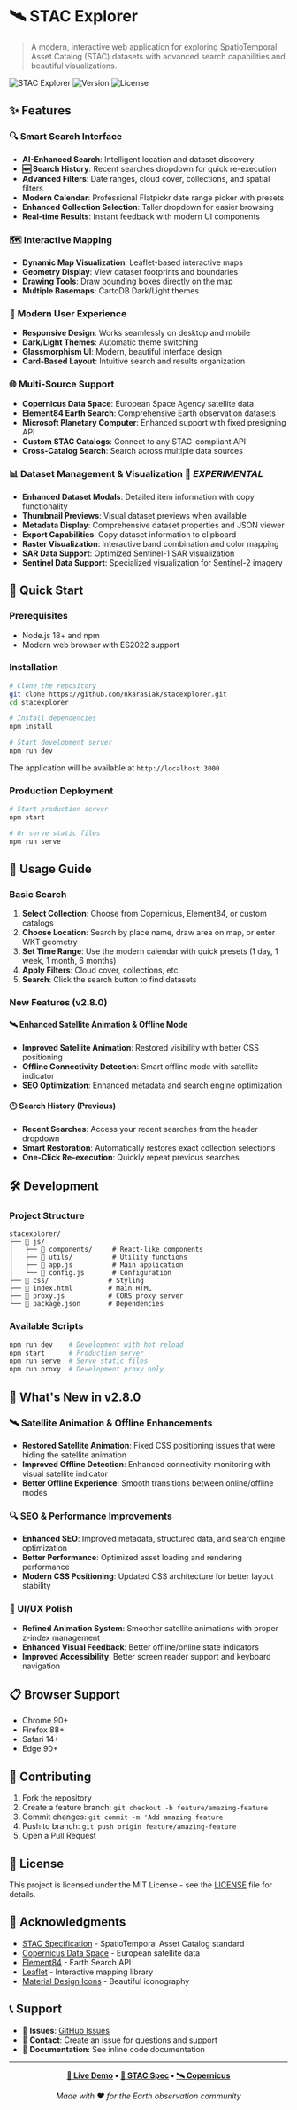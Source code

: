 # 🛰️ STAC Explorer

> A modern, interactive web application for exploring SpatioTemporal Asset Catalog (STAC) datasets with advanced search capabilities and beautiful visualizations.

![STAC Explorer](https://img.shields.io/badge/STAC-Explorer-blue?style=for-the-badge&logo=satellite)
![Version](https://img.shields.io/badge/version-2.8.0-green?style=for-the-badge)
![License](https://img.shields.io/badge/license-MIT-yellow?style=for-the-badge)

## ✨ Features

### 🔍 **Smart Search Interface**
- **AI-Enhanced Search**: Intelligent location and dataset discovery
- **🆕 Search History**: Recent searches dropdown for quick re-execution
- **Advanced Filters**: Date ranges, cloud cover, collections, and spatial filters  
- **Modern Calendar**: Professional Flatpickr date range picker with presets
- **Enhanced Collection Selection**: Taller dropdown for easier browsing
- **Real-time Results**: Instant feedback with modern UI components

### 🗺️ **Interactive Mapping**
- **Dynamic Map Visualization**: Leaflet-based interactive maps
- **Geometry Display**: View dataset footprints and boundaries
- **Drawing Tools**: Draw bounding boxes directly on the map
- **Multiple Basemaps**: CartoDB Dark/Light themes

### 📱 **Modern User Experience**
- **Responsive Design**: Works seamlessly on desktop and mobile
- **Dark/Light Themes**: Automatic theme switching
- **Glassmorphism UI**: Modern, beautiful interface design
- **Card-Based Layout**: Intuitive search and results organization

### 🌐 **Multi-Source Support**
- **Copernicus Data Space**: European Space Agency satellite data
- **Element84 Earth Search**: Comprehensive Earth observation datasets
- **Microsoft Planetary Computer**: Enhanced support with fixed presigning API
- **Custom STAC Catalogs**: Connect to any STAC-compliant API
- **Cross-Catalog Search**: Search across multiple data sources

### 📊 **Dataset Management & Visualization** 🧪 *EXPERIMENTAL*
- **Enhanced Dataset Modals**: Detailed item information with copy functionality
- **Thumbnail Previews**: Visual dataset previews when available
- **Metadata Display**: Comprehensive dataset properties and JSON viewer
- **Export Capabilities**: Copy dataset information to clipboard
- **Raster Visualization**: Interactive band combination and color mapping
- **SAR Data Support**: Optimized Sentinel-1 SAR visualization
- **Sentinel Data Support**: Specialized visualization for Sentinel-2 imagery

## 🚀 Quick Start

### Prerequisites
- Node.js 18+ and npm
- Modern web browser with ES2022 support

### Installation

```bash
# Clone the repository
git clone https://github.com/nkarasiak/stacexplorer.git
cd stacexplorer

# Install dependencies
npm install

# Start development server
npm run dev
```

The application will be available at `http://localhost:3000`

### Production Deployment

```bash
# Start production server
npm start

# Or serve static files
npm run serve
```

## 🎯 Usage Guide

### Basic Search

1. **Select Collection**: Choose from Copernicus, Element84, or custom catalogs
2. **Choose Location**: Search by place name, draw area on map, or enter WKT geometry
3. **Set Time Range**: Use the modern calendar with quick presets (1 day, 1 week, 1 month, 6 months)
4. **Apply Filters**: Cloud cover, collections, etc.
5. **Search**: Click the search button to find datasets

### New Features (v2.8.0)

#### 🛰️ Enhanced Satellite Animation & Offline Mode
- **Improved Satellite Animation**: Restored visibility with better CSS positioning
- **Offline Connectivity Detection**: Smart offline mode with satellite indicator
- **SEO Optimization**: Enhanced metadata and search engine optimization

#### 🕒 Search History (Previous)
- **Recent Searches**: Access your recent searches from the header dropdown
- **Smart Restoration**: Automatically restores exact collection selections
- **One-Click Re-execution**: Quickly repeat previous searches

## 🛠️ Development

### Project Structure

```
stacexplorer/
├── 📁 js/
│   ├── 📁 components/     # React-like components
│   ├── 📁 utils/          # Utility functions
│   ├── 📄 app.js          # Main application
│   └── 📄 config.js       # Configuration
├── 📁 css/               # Styling
├── 📄 index.html         # Main HTML
├── 📄 proxy.js           # CORS proxy server
└── 📄 package.json       # Dependencies
```

### Available Scripts

```bash
npm run dev    # Development with hot reload
npm start      # Production server
npm run serve  # Serve static files
npm run proxy  # Development proxy only
```

## 🌟 What's New in v2.8.0

### 🛰️ Satellite Animation & Offline Enhancements
- **Restored Satellite Animation**: Fixed CSS positioning issues that were hiding the satellite animation
- **Improved Offline Detection**: Enhanced connectivity monitoring with visual satellite indicator
- **Better Offline Experience**: Smooth transitions between online/offline modes

### 🔍 SEO & Performance Improvements
- **Enhanced SEO**: Improved metadata, structured data, and search engine optimization
- **Better Performance**: Optimized asset loading and rendering performance
- **Modern CSS Positioning**: Updated CSS architecture for better layout stability

### 🔧 UI/UX Polish
- **Refined Animation System**: Smoother satellite animations with proper z-index management
- **Enhanced Visual Feedback**: Better offline/online state indicators
- **Improved Accessibility**: Better screen reader support and keyboard navigation

## 📋 Browser Support

- Chrome 90+
- Firefox 88+  
- Safari 14+
- Edge 90+

## 🤝 Contributing

1. Fork the repository
2. Create a feature branch: `git checkout -b feature/amazing-feature`
3. Commit changes: `git commit -m 'Add amazing feature'`
4. Push to branch: `git push origin feature/amazing-feature`
5. Open a Pull Request

## 📝 License

This project is licensed under the MIT License - see the [LICENSE](LICENSE) file for details.

## 🙏 Acknowledgments

- [STAC Specification](https://stacspec.org/) - SpatioTemporal Asset Catalog standard
- [Copernicus Data Space](https://dataspace.copernicus.eu/) - European satellite data
- [Element84](https://www.element84.com/) - Earth Search API
- [Leaflet](https://leafletjs.com/) - Interactive mapping library
- [Material Design Icons](https://material.io/icons/) - Beautiful iconography

## 📞 Support

- 🐛 **Issues**: [GitHub Issues](https://github.com/nkarasiak/stacexplorer/issues)
- 📧 **Contact**: Create an issue for questions and support
- 📖 **Documentation**: See inline code documentation

---

<div align="center">

**[🚀 Live Demo](https://nkarasiak.github.io/stacexplorer/) • [📖 STAC Spec](https://stacspec.org/) • [🛰️ Copernicus](https://dataspace.copernicus.eu/)**

*Made with ❤️ for the Earth observation community*

</div>